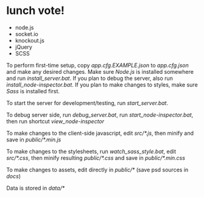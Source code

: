 lunch vote!
==========

* node.js
* socket.io
* knockout.js
* jQuery
* SCSS

To perform first-time setup, copy *app.cfg.EXAMPLE.json* to *app.cfg.json* and make any desired changes. Make sure *Node.js* is installed somewhere and run *install_server.bat*. If you plan to debug the server, also run *install_node-inspector.bat*. If you plan to make changes to styles, make sure *Sass* is installed first.

To start the server for development/testing, run *start_server.bat*. 

To debug server side, run *debug_server.bat*, run *start_node-inspector.bat*, then run shortcut *view_node-inspector*

To make changes to the client-side javascript, edit _src/*.js_, then minify and save in _public/*.min.js_

To make changes to the stylesheets, run *watch_sass_style.bat*, edit _src/*.css_, then minify resulting _public/*.css_ and save in _public/*.min.css_

To make changes to assets, edit directly in _public/*_ (save psd sources in _docs_)

Data is stored in _data/*_

